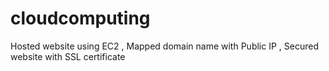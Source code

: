 # cloudcomputing
Hosted website using EC2 , Mapped domain name with Public IP , Secured website with SSL certificate 
